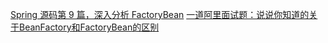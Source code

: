 [Spring 源码第 9 篇，深入分析 FactoryBean](https://mp.weixin.qq.com/s/uNmbDpiAZ1Lku1GQz7IqDQ)
[一道阿里面试题：说说你知道的关于BeanFactory和FactoryBean的区别](https://mp.weixin.qq.com/s/BAS2T0XjWD0WN4EdBrg0fg)